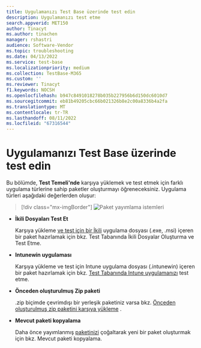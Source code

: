```yaml
---
title: Uygulamanızı Test Base üzerinde test edin
description: Uygulamanızı test etme
search.appverid: MET150
author: Tinacyt
ms.author: tinachen
manager: rshastri
audience: Software-Vendor
ms.topic: troubleshooting
ms.date: 04/13/2022
ms.service: test-base
ms.localizationpriority: medium
ms.collection: TestBase-M365
ms.custom: ''
ms.reviewer: Tinacyt
f1.keywords: NOCSH
ms.openlocfilehash: b947c8491018278b035b227956b6d150dc6010d7
ms.sourcegitcommit: eb81b49205cbc66b021326b8e2c00a8336b4a2fa
ms.translationtype: MT
ms.contentlocale: tr-TR
ms.lasthandoff: 08/11/2022
ms.locfileid: "67316544"
---
```

# <a name="test-your-application-on-test-base"></a>Uygulamanızı Test Base üzerinde test edin

Bu bölümde, **Test Temeli'nde** karşıya yüklemek ve test etmek için farklı uygulama türlerine sahip paketler oluşturmayı öğreneceksiniz. Uygulama türleri aşağıdaki değerlerden oluşur:

   > [!div class="mx-imgBorder"]
   > ![Paket yayımlama istemleri](Media/testoverview01.png)

   - **İkili Dosyaları Test Et**

      Karşıya yükleme [ve test için bir İkili](testapplication.md) uygulama dosyası (.exe, .msi) içeren bir paket hazırlamak için bkz. Test Tabanında İkili Dosyalar Oluşturma ve Test Etme.

   - **Intunewin uygulaması**

      Karşıya yükleme ve test için Intune uygulama dosyası (.intunewin) içeren bir paket hazırlamak için bkz. [Test Tabanında Intune uygulamanızı](testintuneapplication.md) test etme.

   - **Önceden oluşturulmuş Zip paketi**

      .zip biçimde çevrimdışı bir yerleşik paketiniz varsa bkz. [Önceden oluşturulmuş zip paketini karşıya yükleme](uploadapplication.md) .

   - **Mevcut paketi kopyalama**

      Daha önce yayımlanmış [paketinizi](clonepackage.md) çoğaltarak yeni bir paket oluşturmak için bkz. Mevcut paketi kopyalama.



